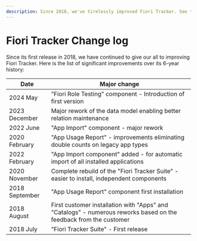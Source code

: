 ```yaml
---
description: Since 2018, we've tirelessly improved Fiori Tracker. See the major upgrades over 6 years.
---
```

# Fiori Tracker Change log

Since its first release in 2018, we have continued to give our all to improving Fiori Tracker. Here is the list of significant improvements over its 6-year history:


| Date| Major change|
|--|--|
| 2024 May | "Fiori Role Testing" component - Introduction of first version |
| 2023 December | Major rework of the data model enabling better relation maintenance |
| 2022 June | "App Import" component - major rework |
| 2020 February | "App Usage Report" - improvements eliminating double counts on legacy app types |
| 2022 February | "App Import component" added - for automatic import of all installed applications|
| 2020 November | Complete rebuild of the "Fiori Tracker Suite" - easier to install, independent components|
| 2018 September | "App Usage Report" component first installation 
| 2018 August | First customer installation with "Apps" and "Catalogs" - numerous reworks based on the feedback from the customer |
| 2018 July | "Fiori Tracker Suite" - First release |





